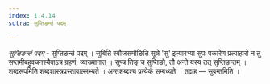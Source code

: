 ```yaml
---
index: 1.4.14
sutra: सुप्तिङन्तं पदम्

---
```

_सुप्तिङन्तं पदम्_ - सुप्तिङन्तं पदम् । सुबिति स्वौजसमौङिति सूत्रे 'सु' इत्यारभ्या सुपः पकारेण प्रत्याहारो न तु सप्तमीबहुवचनस्यैवाऽत्र ग्रहणं, व्याख्यानात् । सुप्च तिङ् च सुप्तिङौ, तौ अन्ते यस्य तत् सुप्तिङन्तम् । शब्दरूपमिति शब्दशास्त्रप्रस्तावाल्लभ्यते । अन्तशब्दश्च प्रत्येकं सम्बध्यते । तदाह — सुबन्तमिति ।